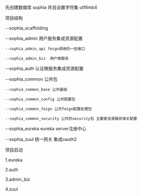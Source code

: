 先创建数据库 sophia 并且设置字符集 utf8mb4

项目结构

--sophia_scaffolding

  --sophia_admin 用户服务集成资源配置
  
    --sophia_admin_api feign调用的一些接口
    
    --sophia_admin_biz  用户微服务
    
  --sophia_auth 认证微服务集成资源配置
  
  --sophia_common 公共包
  
    --sophia_common_base 公共基础
    
    --sophia_common_config 公共配置包
    
    --sophia_common_feign 公共feign配置处理包
    
    --sophia_common_security 公共的security包 主要是资源服务相关配置
    
  --sophia_eureka eureka server注册中心
  
  --sophia_zuul 统一网关 集成oauth2
  
  
  项目启动
  
  1.eureka
  
  2.auth
  
  3.admin_biz
  
  4.zuul

